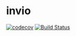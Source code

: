 # invio
[![codecov](https://codecov.io/gh/lhamowski/invio/branch/master/graph/badge.svg?token=QFOA0DBXUL)](undefined)
[![Build Status](https://ci.appveyor.com/api/projects/status/32r7s2skrgm9ubva?svg=true)](https://ci.appveyor.com/api/projects/status/32r7s2skrgm9ubva?svg=true)